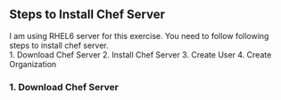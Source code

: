 ## Steps to Install Chef Server
I am using RHEL6 server for this exercise. You need to follow following steps to install chef server.  
					 1. Download Chef Server 
					 2. Install Chef Server
					 3. Create User
					 4. Create Organization

### 1. Download Chef Server
